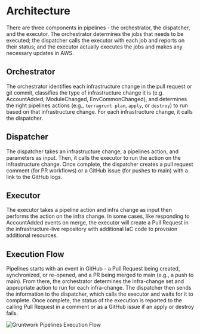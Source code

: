 # Architecture

There are three components in pipelines - the orchestrator, the dispatcher, and the executor. The orchestrator determines the jobs that needs to be executed; the dispatcher calls the executor with each job and reports on their status; and the executor actually executes the jobs and makes any necessary updates in AWS.

## Orchestrator

The orchestrator identifies each infrastructure change in the pull request or git commit, classifies the type of infrastructure change it is (e.g. AccountAdded, ModuleChanged, EnvCommonChanged), and determines the right pipelines actions (e.g., `terragrunt plan`, `apply`, or `destroy`) to run based on that infrastructure change. For each infrastructure change, it calls the dispatcher.

## Dispatcher

The dispatcher takes an infrastructure change, a pipelines action, and parameters as input. Then, it calls the executor to run the action on the infrastructure change. Once complete, the dispatcher creates a pull request comment (for PR workflows) or a GitHub issue (for pushes to main) with a link to the GitHub logs.

## Executor

The executor takes a pipeline action and infra change as input then performs the action on the infra change. In some cases, like responding to AccountAdded events on merge, the executor will create a Pull Request in the infrastructure-live repository with additional IaC code to provision additional resources.

## Execution Flow

Pipelines starts with an event in GitHub - a Pull Request being created, synchronized, or re-opened, and a PR being merged to main (e.g., a push to main). From there, the orchestrator determines the infra-change set and appropriate action to run for each infra-change. The dispatcher then sends the information to the dispatcher, which calls the executor and waits for it to complete. Once complete, the status of the execution is reported to the calling Pull Request in a comment or as a GitHub issue if an apply or destroy fails.

![Gruntwork Pipelines Execution Flow](/img/pipelines/how-it-works/pipelines_execution_flow.png)


<!-- ##DOCS-SOURCER-START
{
  "sourcePlugin": "local-copier",
  "hash": "0ad1db7f880e8adc7485509d30409367"
}
##DOCS-SOURCER-END -->
